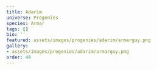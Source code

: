 ```yaml
---
title: Adarim
universe: Progenies
species: Armar
tags: []
bio: ''
featured: assets/images/progenies/adarim/armarguy.png
gallery:
- assets/images/progenies/adarim/armarguy.png
order: 44
---
```

